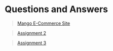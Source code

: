 # Questions and Answers
> [Mango E-Commerce Site](http://dava-hannas-mango.pbp.cs.ui.ac.id/)

> [Assignment 2](docs/ASSIGNMENT2.md)

> [Assignment 3](docs/ASSIGNMENT3.md)

